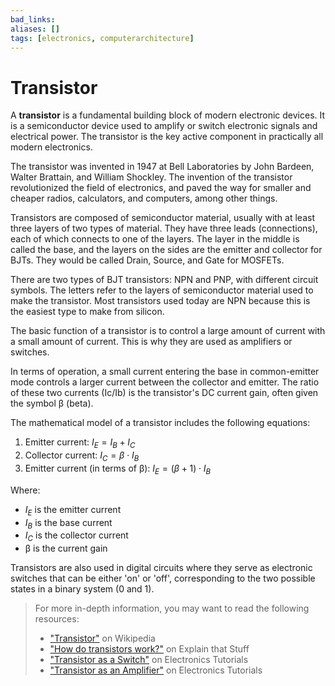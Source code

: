```yaml
---
bad_links: 
aliases: []
tags: [electronics, computerarchitecture]
---
```

# Transistor

A **transistor** is a fundamental building block of modern electronic devices. It is a semiconductor device used to amplify or switch electronic signals and electrical power. The transistor is the key active component in practically all modern electronics.

The transistor was invented in 1947 at Bell Laboratories by John Bardeen, Walter Brattain, and William Shockley. The invention of the transistor revolutionized the field of electronics, and paved the way for smaller and cheaper radios, calculators, and computers, among other things.

Transistors are composed of semiconductor material, usually with at least three layers of two types of material. They have three leads (connections), each of which connects to one of the layers. The layer in the middle is called the base, and the layers on the sides are the emitter and collector for BJTs. They would be called Drain, Source, and Gate for MOSFETs.

There are two types of BJT transistors: NPN and PNP, with different circuit symbols. The letters refer to the layers of semiconductor material used to make the transistor. Most transistors used today are NPN because this is the easiest type to make from silicon.

The basic function of a transistor is to control a large amount of current with a small amount of current. This is why they are used as amplifiers or switches.

In terms of operation, a small current entering the base in common-emitter mode controls a larger current between the collector and emitter. The ratio of these two currents (Ic/Ib) is the transistor's DC current gain, often given the symbol β (beta).

The mathematical model of a transistor includes the following equations:

1. Emitter current: $I_E = I_B + I_C$
2. Collector current: $I_C = β \cdot I_B$
3. Emitter current (in terms of β): $I_E = (β + 1) \cdot I_B$

Where:
- $I_E$ is the emitter current
- $I_B$ is the base current
- $I_C$ is the collector current
- β is the current gain

Transistors are also used in digital circuits where they serve as electronic switches that can be either 'on' or 'off', corresponding to the two possible states in a binary system (0 and 1).

> For more in-depth information, you may want to read the following resources:
> - ["Transistor"](https://www.google.com/search?q=Transistor) on Wikipedia
> - ["How do transistors work?"](https://www.google.com/search?q=How+do+transistors+work%3F) on Explain that Stuff
> - ["Transistor as a Switch"](https://www.google.com/search?q=Transistor+as+a+Switch) on Electronics Tutorials
> - ["Transistor as an Amplifier"](https://www.google.com/search?q=Transistor+as+an+Amplifier) on Electronics Tutorials
